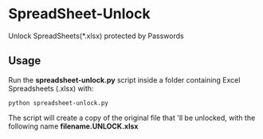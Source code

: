 # SpreadSheet-Unlock
Unlock SpreadSheets(*.xlsx) protected by Passwords

## Usage
Run the **spreadsheet-unlock.py** script inside a folder containing Excel Spreadsheets (.xlsx) with:
```
python spreadsheet-unlock.py
```
The script will create a copy of the original file that 'll be unlocked, with the following name **filename.UNLOCK.xlsx**
